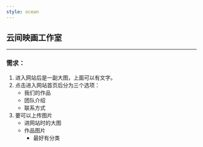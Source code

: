 ```yaml
---
style: ocean
---
```

## 云间映画工作室
***
### 需求：
1. 进入网站后是一副大图，上面可以有文字。
2. 点击进入网站首页后分为三个选项：
	* 我们的作品
	* 团队介绍
	* 联系方式
3. 要可以上传图片
	* 进网站时的大图
	* 作品图片
		* 最好有分类
